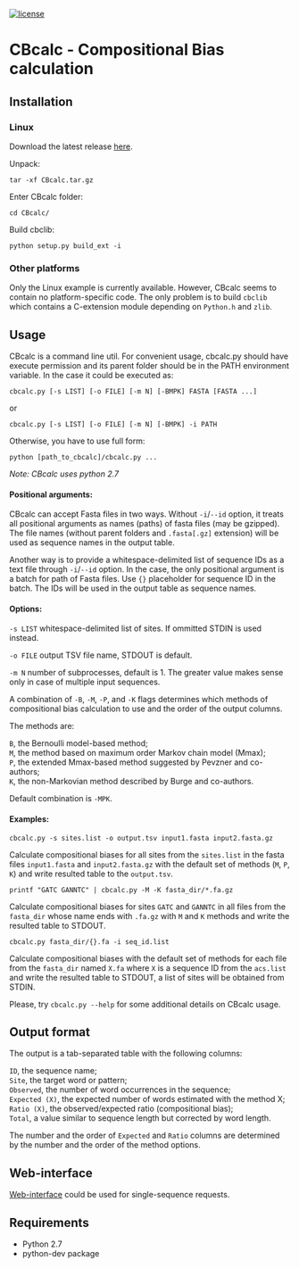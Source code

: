 [![license](https://img.shields.io/github/license/mashape/apistatus.svg)]()

# CBcalc - Compositional Bias calculation

## Installation

### Linux
Download the latest release
[here](https://github.com/isrusin/CBcalc/releases).

Unpack:
```
tar -xf CBcalc.tar.gz
```

Enter CBcalc folder:
```
cd CBcalc/
```

Build cbclib:
```
python setup.py build_ext -i
```

### Other platforms
Only the Linux example is currently available. However, CBcalc seems to
contain no platform-specific code. The only problem is to build `cbclib`
which contains a C-extension module depending on `Python.h` and `zlib`.

## Usage
CBcalc is a command line util. For convenient usage, cbcalc.py should
have execute permission and its parent folder should be in the PATH
environment variable. In the case it could be executed as:

```
cbcalc.py [-s LIST] [-o FILE] [-m N] [-BMPK] FASTA [FASTA ...]
```
or
```
cbcalc.py [-s LIST] [-o FILE] [-m N] [-BMPK] -i PATH
```

Otherwise, you have to use full form:

```
python [path_to_cbcalc]/cbcalc.py ...
```

*Note: CBcalc uses python 2.7*

#### Positional arguments:
CBcalc can accept Fasta files in two ways. Without `-i`/`--id` option, it
treats all positional arguments as names (paths) of fasta files (may be
gzipped). The file names (without parent folders and `.fasta[.gz]`
extension) will be used as sequence names in the output table.

Another way is to provide a whitespace-delimited list of sequence IDs as a
text file through `-i`/`--id` option. In the case, the only positional
argument is a batch for path of Fasta files. Use `{}` placeholder for
sequence ID in the batch. The IDs will be used in the output table as
sequence names.

#### Options:
`-s LIST` whitespace-delimited list of sites. If ommitted STDIN is used
instead.

`-o FILE` output TSV file name, STDOUT is default.

`-m N` number of subprocesses, default is 1. The greater value makes sense
only in case of multiple input sequences.

A combination of `-B`, `-M`, `-P`, and `-K` flags determines which methods
of compositional bias calculation to use and the order of the output
columns.

The methods are:

`B`, the Bernoulli model-based method;  
`M`, the method based on maximum order Markov chain model (Mmax);  
`P`, the extended Mmax-based method suggested by Pevzner and co-authors;  
`K`, the non-Markovian method described by Burge and co-authors.

Default combination is `-MPK`.

#### Examples:
```
cbcalc.py -s sites.list -o output.tsv input1.fasta input2.fasta.gz
```
Calculate compositional biases for all sites from the `sites.list` in the
fasta files `input1.fasta` and `input2.fasta.gz` with the default set of
methods (`M`, `P`, `K`) and write resulted table to the `output.tsv`.

```
printf "GATC GANNTC" | cbcalc.py -M -K fasta_dir/*.fa.gz
```
Calculate compositional biases for sites `GATC` and `GANNTC` in all files
from the `fasta_dir` whose name ends with `.fa.gz` with `M` and `K` methods
and write the resulted table to STDOUT.

```
cbcalc.py fasta_dir/{}.fa -i seq_id.list
```
Calculate compositional biases with the default set of methods for each
file from the `fasta_dir` named `X.fa` where `X` is a sequence ID from
the `acs.list` and write the resulted table to STDOUT, a list of sites
will be obtained from STDIN.

Please, try `cbcalc.py --help` for some additional details on CBcalc usage.

## Output format
The output is a tab-separated table with the following columns:

`ID`, the sequence name;  
`Site`, the target word or pattern;  
`Observed`, the number of word occurrences in the sequence;  
`Expected (X)`, the expected number of words estimated with the method X;  
`Ratio (X)`, the observed/expected ratio (compositional bias);  
`Total`, a value similar to sequence length but corrected by word length.

The number and the order of `Expected` and `Ratio` columns are
determined by the number and the order of the method options.

## Web-interface
[Web-interface](http://mouse.belozersky.msu.ru/tools/cbcalc) could be used
for single-sequence requests.

## Requirements
* Python 2.7
* python-dev package
